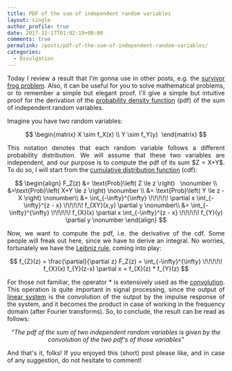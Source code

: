 ```yaml
---
title: PDF of the sum of independent random variables
layout: single
author_profile: true
date: 2017-12-17T01:02:19+00:00
comments: true
permalink: /posts/pdf-of-the-sum-of-independent-random-variables/
categories:
  - Divulgation
---
```


<p style="text-align: justify;">
  Today I review a result that I'm gonna use in other posts, e.g. the <a href="/posts/the-survivor-frog/">survivor frog problem</a>. Also, it can be useful for you to solve mathematical problems, or to remember a simple but elegant proof. I'll give a simple but intuitive proof for the derivation of the <a href="https://en.wikipedia.org/wiki/Probability_density_function">probability density function</a> (pdf) of the sum of independent random variables.
</p>

Imagine you have two random variables:

$$
\begin{matrix}
X \sim f_X(x) \\ Y \sim f_Y(y) 
\end{matrix}
$$

<p style="text-align: justify;">
  This notation denotes that each random variable follows a different probability distribution. We will assume that these two variables are independent, and our purpose is to compute the pdf of its sum $Z = X+Y$. To do so, I will start from the <a href="https://en.wikipedia.org/wiki/Cumulative_distribution_function">cumulative distribution function</a> (cdf):
</p>

$$
\begin{align}
F_Z(z) &= \text{Prob}\left( Z \le z \right)   \nonumber \\
&=\text{Prob}\left( X+Y \le z \right) \nonumber \\ &= \text{Prob}\left( Y \le z - X \right) \nonumber\\
&= \int_{-\infty}^{\infty} \!\!\!\!\! \partial x \int_{-\infty}^{z - x} \!\!\!\!\! f_{XY}(x,y) \partial y \nonumber\\
&= \int_{-\infty}^{\infty} \!\!\!\!\! f_{X}(x) \partial x \int_{-\infty}^{z - x} \!\!\!\!\! f_{Y}(y) \partial y \nonumber
\end{align}
$$


<p style="text-align: justify;">
  Now, we want to compute the pdf, i.e. the derivative of the cdf. Some people will freak out here, since we have to derive an integral. No worries, fortunately we have the <a href="https://en.wikipedia.org/wiki/Leibniz_integral_rule">Leibniz rule</a>, coming into play:
</p>

$$
f_{Z}(z) = \frac{\partial}{\partial z} F_Z(z) = \int_{-\infty}^{\infty} \!\!\!\!\! f_{X}(x) f_{Y}(z-x) \partial x = f_{X}(z) * f_{Y}(z)
$$

<p style="text-align: justify;">
  For those not familiar, the operator * is extensively used as the <a href="https://en.wikipedia.org/wiki/Convolution">convolution</a>. This operation is quite important in signal processing, since the output of <a href="https://en.wikipedia.org/wiki/Linear_time-invariant_theory">linear system</a> is the convolution of the output by the impulse response of the system, and it becomes the product in case of working in the frequency domain (after Fourier transforms). So, to conclude, the result can be read as follows:
</p>

<p style="text-align: center;">
  &#8220;<em>The pdf of the sum of two independent random variables is given by the<br /> convolution of the two pdf's of those variables&#8221;</em>
</p>

<p style="text-align: justify;">
  And that's it, folks! If you enjoyed this (short) post please like, and in case of any suggestion, do not hesitate to comment!
</p>
